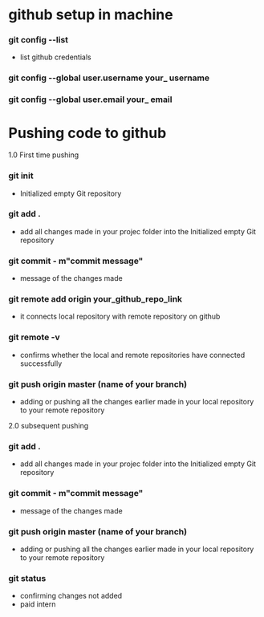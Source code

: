 # github setup in machine
### git config --list
+ list github credentials
### git config --global user.username your_ username
### git config --global user.email your_ email

# Pushing code to github
1.0 First time pushing 
### git init
+ Initialized empty Git repository 
###  git add .
+ add all changes made in your projec folder into the Initialized empty Git repository 
### git commit - m"commit message"
+ message of the changes made
### git remote add origin your_github_repo_link
+ it connects local repository with remote repository on github
### git remote -v
+ confirms whether the local and remote repositories have connected successfully
### git push origin master (name of your branch)
+ adding or pushing all the changes earlier made in your local repository to your remote repository


2.0 subsequent pushing
###  git add .
+ add all changes made in your projec folder into the Initialized empty Git repository 
### git commit - m"commit message"
+ message of the changes made

### git push origin master (name of your branch)
+ adding or pushing all the changes earlier made in your local repository to your remote repository
### git status
+ confirming changes not added
+ paid intern 


